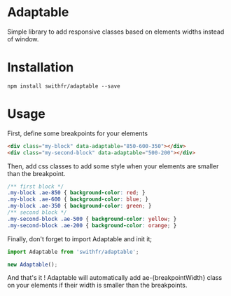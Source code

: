 # Adaptable

Simple library to add responsive classes based on elements widths instead of window. 

# Installation

`npm install swithfr/adaptable --save`

# Usage

First, define some breakpoints for your elements
```html
<div class="my-block" data-adaptable="850-600-350"></div>
<div class="my-second-block" data-adaptable="500-200"></div>
```

Then, add css classes to add some style when your elements are smaller than the breakpoint.

```css
/** first block */
.my-block .ae-850 { background-color: red; }
.my-block .ae-600 { background-color: blue; }
.my-block .ae-350 { background-color: green; }
/** second block */
.my-second-block .ae-500 { background-color: yellow; }
.my-second-block .ae-200 { background-color: orange; }
```

Finally, don't forget to import Adaptable and init it;

```javascript
import Adaptable from 'swithfr/adaptable';

new Adaptable();
```

And that's it ! Adaptable will automatically add ae-{breakpointWidth} class on your elements if their width is smaller than the breakpoints.